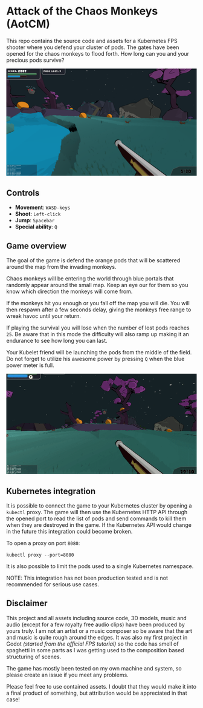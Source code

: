 # Attack of the Chaos Monkeys (AotCM)

This repo contains the source code and assets for a Kubernetes FPS shooter where you defend your cluster of pods. The gates have been opened for the chaos monkeys to flood forth. How long can you and your precious pods survive?

![](docs/img/aotcm.png)

## Controls

* __Movement__: `WASD-keys`
* __Shoot__: `Left-click`
* __Jump__: `Spacebar`
* __Special ability__: `Q`

## Game overview

The goal of the game is defend the orange pods that will be scattered around the map from the invading monkeys.

Chaos monkeys will be entering the world through blue portals that randomly appear around the small map. Keep an eye our for them so you know which direction the monkeys will come from.

If the monkeys hit you enough or you fall off the map you will die. You will then respawn after a few seconds delay, giving the monkeys free range to wreak havoc until your return.

If playing the survival you will lose when the number of lost pods reaches `25`. Be aware that in this mode the difficulty will also ramp up making it an endurance to see how long you can last.

Your Kubelet friend will be launching the pods from the middle of the field. Do not forget to utilize his awesome power by pressing `Q` when the blue power meter is full.

![](docs/img/aotcm_kubelet_clear.gif)

## Kubernetes integration

It is possible to connect the game to your Kubernetes cluster by opening a `kubectl` proxy. The game will then use the Kubernetes HTTP API through the opened port to read the list of pods and send commands to kill them when they are destroyed in the game. If the Kubernetes API would change in the future this integration could become broken.

To open a proxy on port `8080`:
```
kubectl proxy --port=8080
```

It is also possible to limit the pods used to a single Kubernetes namespace.

NOTE: This integration has not been production tested and is not recommended for serious use cases. 

## Disclaimer

This project and all assets including source code, 3D models, music and audio (except for a few royalty free audio clips) have been produced by yours truly. I am not an artist or a music composer so be aware that the art and music is quite rough around the edges.
It was also my first project in Godot *(started from the official FPS tutorial)* so the code has smell of spaghetti in some parts as I was getting used to the composition based structuring of scenes.

The game has mostly been tested on my own machine and system, so please create an issue if you meet any problems.

Please feel free to use contained assets. I doubt that they would make it into a final product of something, but attribution would be appreciated in that case!